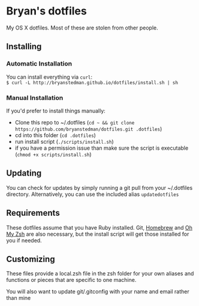 Bryan's dotfiles
========

My OS X dotfiles. Most of these are stolen from other people.

## Installing

### Automatic Installation
You can install everything via `curl`:  
`$ curl -L http://bryanstedman.github.io/dotfiles/install.sh | sh`

### Manual Installation
If you'd prefer to install things manually:
* Clone this repo to ~/.dotfiles (`cd ~ && git clone https://github.com/bryanstedman/dotfiles.git .dotfiles`)  
* cd into this folder (`cd .dotfiles`)  
* run install script (`./scripts/install.sh`)  
* if you have a permission issue than make sure the script is executable (`chmod +x scripts/install.sh`)

## Updating
You can check for updates by simply running a git pull from your ~/.dotfiles directory. Alternatively, you can use the included alias `updatedotfiles`

## Requirements
These dotfiles assume that you have Ruby installed.
Git, [Homebrew](http://brew.sh/) and [Oh My Zsh](https://github.com/robbyrussell/oh-my-zsh) are also necessary, but the install script will get those installed for you if needed.

## Customizing
These files provide a local.zsh file in the zsh folder for your own aliases and functions or pieces that are specific to one machine.  

You will also want to update git/.gitconfig with your name and email rather than mine
